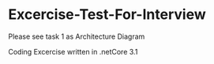 # Excercise-Test-For-Interview
Please see task 1 as Architecture Diagram 

Coding Excercise written in .netCore 3.1
